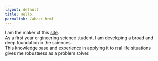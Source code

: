 ```yaml
---
layout: default
title: Hello,
permalink: /about.html
---
```

I am the maker of this [site](/portfolio/projects/portfolio/).  
As a first year engineering science student, I am developing a broad and deep foundation in the sciences.  
This knowledge base and experience in applying it to real life situations gives me robustness as a problem solver.  
